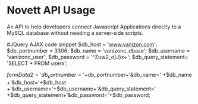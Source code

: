 # Novett API Usage
An API to help developers connect Javascript Applications direclty to a MySQL database
 without needing a server-side scripts. 


#JQuery AJAX code snippet
$db_host = 'www.vanizon.com';
$db_portnumber = 3306;
$db_name = 'vanizonc_dbase';
$db_username = 'vanizonc_user';
$db_password = '^Zuw2_o]J}x+';
$db_query_statement= 'SELECT * FROM users';

$formData2= 'db_portnumber='+$db_portnumber+'&db_name='
+$db_name +'&db_host='+$db_host
+'&db_username='+$db_username+'&db_query_statement='
+$db_query_statement+'&db_password='+$db_password;
    


